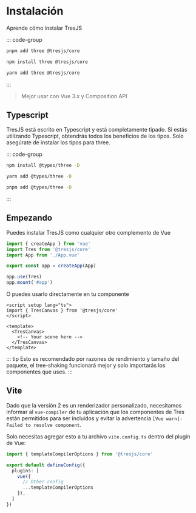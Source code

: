 # Instalación

Aprende cómo instalar TresJS

::: code-group

```bash [pnpm]
pnpm add three @tresjs/core
```

```bash [npm]
npm install three @tresjs/core
```

```bash [yarn]
yarn add three @tresjs/core
```

:::

> Mejor usar con Vue 3.x y Composition API

## Typescript

TresJS está escrito en Typescript y está completamente tipado. Si estás utilizando Typescript, obtendrás todos los beneficios de los tipos. Solo asegúrate de instalar los tipos para three.

::: code-group

```bash [npm]
npm install @types/three -D
```

```bash [yarn]
yarn add @types/three -D
```

```bash [pnpm]
pnpm add @types/three -D
```

:::

## Empezando

Puedes instalar TresJS como cualquier otro complemento de Vue

```ts
import { createApp } from 'vue'
import Tres from '@tresjs/core'
import App from './App.vue'

export const app = createApp(App)

app.use(Tres)
app.mount('#app')
```

O puedes usarlo directamente en tu componente

```vue
<script setup lang="ts">
import { TresCanvas } from '@tresjs/core'
</script>

<template>
  <TresCanvas>
    <!-- Your scene here -->
  </TresCanvas>
</template>
```

::: tip
Esto es recomendado por razones de rendimiento y tamaño del paquete, el tree-shaking funcionará mejor y solo importarás los componentes que uses.
:::

## Vite

Dado que la versión 2 es un renderizador personalizado, necesitamos informar al `vue-compiler` de tu aplicación que los componentes de Tres están permitidos para ser incluidos y evitar la advertencia `[Vue warn]: Failed to resolve component`.

Solo necesitas agregar esto a tu archivo `vite.config.ts` dentro del plugin de Vue:

```ts
import { templateCompilerOptions } from '@tresjs/core'

export default defineConfig({
  plugins: [
    vue({
      // Other config
      ...templateCompilerOptions
    }),
  ]
})
```